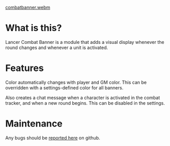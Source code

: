 [combatbanner.webm](https://github.com/hiddenkrypt/LancerCombatBanner/assets/5739024/6a12e145-d142-4f04-9f4c-d3ab91a636be)


# What is this? 

Lancer Combat Banner is a module that adds a visual display whenever the round changes and whenever a unit is activated. 

# Features

Color automatically changes with player and GM color. This can be overridden with a settings-defined color for all banners. 

Also creates a chat message when a character is activated in the combat tracker, and when a new round begins. This can be disabled in the settings.

# Maintenance

Any bugs should be [reported here](https://github.com/hiddenkrypt/LancerCombatBanner/issues) on github.

